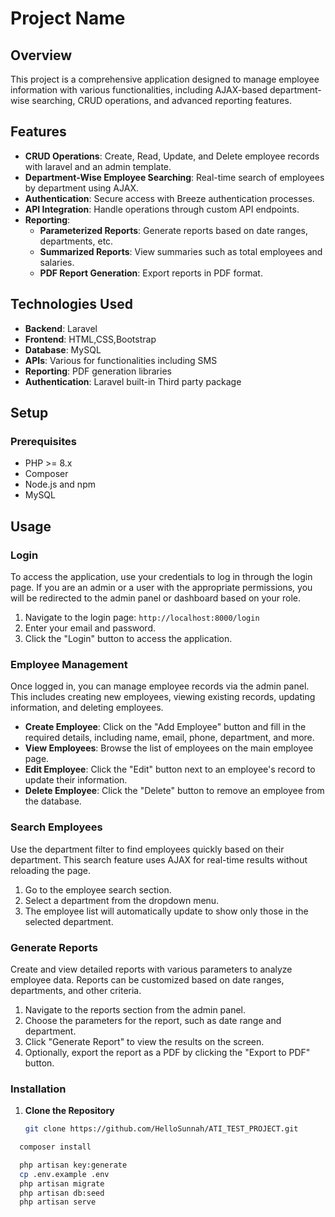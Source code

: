 # Project Name

## Overview

This project is a comprehensive application designed to manage employee information with various functionalities, including AJAX-based department-wise searching, CRUD operations, and advanced reporting features.

## Features
- **CRUD Operations**: Create, Read, Update, and Delete employee records with laravel and an admin template.
- **Department-Wise Employee Searching**: Real-time search of employees by department using AJAX.
- **Authentication**: Secure access with Breeze authentication processes.
- **API Integration**: Handle operations through custom API endpoints.
- **Reporting**:
  - **Parameterized Reports**: Generate reports based on date ranges, departments, etc.
  - **Summarized Reports**: View summaries such as total employees and salaries.
  - **PDF Report Generation**: Export reports in PDF format.

## Technologies Used

- **Backend**: Laravel
- **Frontend**: HTML,CSS,Bootstrap
- **Database**: MySQL
- **APIs**: Various for functionalities including SMS
- **Reporting**: PDF generation libraries
- **Authentication**: Laravel built-in Third party package

## Setup

### Prerequisites

- PHP >= 8.x
- Composer
- Node.js and npm
- MySQL
## Usage

### Login

To access the application, use your credentials to log in through the login page. If you are an admin or a user with the appropriate permissions, you will be redirected to the admin panel or dashboard based on your role.

1. Navigate to the login page: `http://localhost:8000/login`
2. Enter your email and password.
3. Click the "Login" button to access the application.

### Employee Management

Once logged in, you can manage employee records via the admin panel. This includes creating new employees, viewing existing records, updating information, and deleting employees.

- **Create Employee**: Click on the "Add Employee" button and fill in the required details, including name, email, phone, department, and more.
- **View Employees**: Browse the list of employees on the main employee page.
- **Edit Employee**: Click the "Edit" button next to an employee's record to update their information.
- **Delete Employee**: Click the "Delete" button to remove an employee from the database.

### Search Employees

Use the department filter to find employees quickly based on their department. This search feature uses AJAX for real-time results without reloading the page.

1. Go to the employee search section.
2. Select a department from the dropdown menu.
3. The employee list will automatically update to show only those in the selected department.

### Generate Reports

Create and view detailed reports with various parameters to analyze employee data. Reports can be customized based on date ranges, departments, and other criteria.

1. Navigate to the reports section from the admin panel.
2. Choose the parameters for the report, such as date range and department.
3. Click "Generate Report" to view the results on the screen.
4. Optionally, export the report as a PDF by clicking the "Export to PDF" button.


### Installation

1. **Clone the Repository**

   ```bash
   git clone https://github.com/HelloSunnah/ATI_TEST_PROJECT.git

  ```bash
    composer install

    php artisan key:generate
    cp .env.example .env
    php artisan migrate
    php artisan db:seed
    php artisan serve



 


